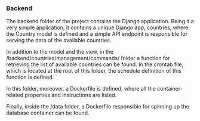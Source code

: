 ### Backend

The backend folder of the project contains the Django application. Being it a very simple application, it contains a unique Django app, countries, where the Country model is defined and a simple API endpoint is responsible for serving the data of the available countries.

In addition to the model and the view, in the /backend/countries/management/commands/ folder a function for retrieving the list of available countries can be found. In the crontab file, which is located at the root of this folder, the schedule definition of this function is defined.

In this folder, moreover, a Dockerfile is defined, where all the container-related properties and instructions are listed.

Finally, inside the /data folder, a Dockerfile responsible for spinning up the database container can be found.
